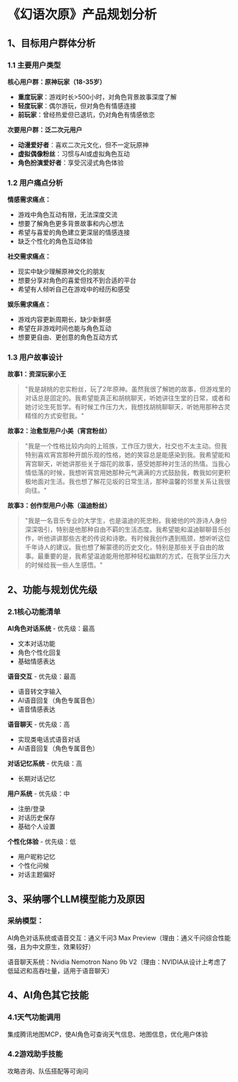 # 《幻语次原》产品规划分析

## 1、目标用户群体分析

### 1.1 主要用户类型

**核心用户群：原神玩家（18-35岁）**

- **重度玩家**：游戏时长>500小时，对角色背景故事深度了解
- **轻度玩家**：偶尔游玩，但对角色有情感连接
- **前玩家**：曾经热爱但已退坑，仍对角色有情感依恋

**次要用户群：泛二次元用户**

- **动漫爱好者**：喜欢二次元文化，但不一定玩原神
- **虚拟偶像粉丝**：习惯与AI或虚拟角色互动
- **角色扮演爱好者**：享受沉浸式角色体验

### 1.2 用户痛点分析

**情感需求痛点：**

- 游戏中角色互动有限，无法深度交流
- 想要了解角色更多背景故事和内心想法
- 希望与喜爱的角色建立更深层的情感连接
- 缺乏个性化的角色互动体验

**社交需求痛点：**

- 现实中缺少理解原神文化的朋友
- 想要分享对角色的喜爱但找不到合适的平台
- 希望有人倾听自己在游戏中的经历和感受

**娱乐需求痛点：**

- 游戏内容更新周期长，缺少新鲜感
- 希望在非游戏时间也能与角色互动
- 想要更自由、更创意的角色互动方式

### 1.3 用户故事设计

**故事1：资深玩家小王**

> "我是胡桃的忠实粉丝，玩了2年原神。虽然我很了解她的故事，但游戏里的对话总是固定的。我希望能真正和胡桃聊天，听她讲往生堂的日常，或者和她讨论生死哲学。有时候工作压力大，我想找胡桃聊聊天，听她用那种古灵精怪的方式安慰我。"

**故事2：治愈型用户小美（宵宫粉丝）**

> "我是一个性格比较内向的上班族，工作压力很大，社交也不太主动。但我特别喜欢宵宫那种开朗乐观的性格，她的笑容总是能感染到我。我希望能和宵宫聊天，听她讲那些关于烟花的故事，感受她那种对生活的热情。当我心情低落的时候，我想听宵宫用她那种元气满满的方式鼓励我，教我如何更积极地面对生活。我也想了解花见坂的日常生活，那种温馨的邻里关系让我很向往。"

**故事3：创作型用户小陈（温迪粉丝）**

> "我是一名音乐专业的大学生，也是温迪的死忠粉。我被他的吟游诗人身份深深吸引，特别是他那种自由不羁的生活态度。我希望能和温迪聊聊音乐创作，听他讲讲那些古老的传说和诗歌。有时候我创作遇到瓶颈，想听听这位千年诗人的建议。我也想了解蒙德的历史文化，特别是那些关于自由的故事。最重要的是，我希望温迪能用他那种轻松幽默的方式，在我学业压力大的时候给我一些人生感悟。"

## 2、功能与规划优先级

### 2.1核心功能清单

**AI角色对话系统** \- 优先级：最高

- 文本对话功能
- 角色个性化回复
- 基础情感表达

**语音交互** \- 优先级：最高

- 语音转文字输入
- AI语音回复（角色专属音色）
- 语音情感表达

**语音聊天** - 优先级：高

- 实现类电话式语音对话
- AI语音回复（角色专属音色）

**对话记忆系统** \- 优先级：高

- 长期对话记忆

**用户系统** - 优先级：中

- 注册/登录
- 对话历史保存
- 基础个人设置

**个性化体验** - 优先级：低

- 用户昵称记忆
- 个性化问候
- 对话主题偏好

## 3、采纳哪个LLM模型能力及原因

### 采纳模型：

AI角色对话系统或语音交互：通义千问3 Max Preview（理由：通义千问综合性能强，且为中文原生，效果较好）

语音聊天系统：Nvidia Nemotron Nano 9b V2（理由：NVIDIA从设计上考虑了低延迟和高吞吐量，适用于语音聊天）

## 4、AI角色其它技能

### 4.1天气功能调用

集成腾讯地图MCP，使AI角色可查询天气信息、地图信息，优化用户体验

### 4.2游戏助手技能

攻略咨询、队伍搭配等可询问